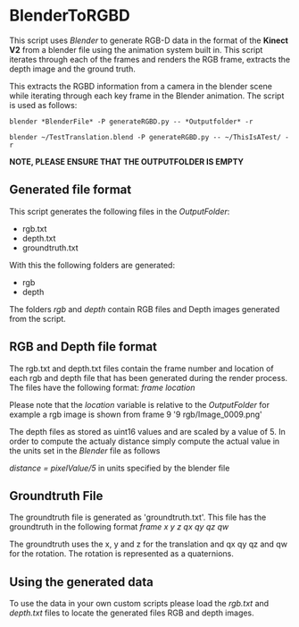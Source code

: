 # BlenderToRGBD

This script uses *Blender* to generate RGB-D data in the format of the **Kinect V2** from a blender file using the animation system built in.
This script iterates through each of the frames and renders the RGB frame, extracts the depth image and the ground truth.

This extracts the RGBD information from a camera in the blender scene while iterating through each key frame in the Blender animation. The script is used
as follows:
```
blender *BlenderFile* -P generateRGBD.py -- *Outputfolder* -r
```
```
blender ~/TestTranslation.blend -P generateRGBD.py -- ~/ThisIsATest/ -r
```
**NOTE, PLEASE ENSURE THAT THE OUTPUTFOLDER IS EMPTY**

## Generated file format

This script generates the following files in the *OutputFolder*:
* rgb.txt
* depth.txt
* groundtruth.txt

With this the following folders are generated:
* rgb
* depth

The folders *rgb* and *depth* contain RGB files and Depth images generated from the script.

## RGB and Depth file format

The rgb.txt and depth.txt files contain the frame number and location of each rgb and depth file that has been generated
during the render process. The files have the following format:
*frame* *location*

Please note that the *location* variable is relative to the *OutputFolder* for example a rgb image is shown from frame 9
'9 rgb/Image_0009.png'

The depth files as stored as uint16 values and are scaled by a value of 5. In order to compute the actualy distance 
simply compute the actual value in the units set in the *Blender* file as follows

*distance = pixelValue/5* in units specified by the blender file


## Groundtruth File

The groundtruth file is generated as 'groundtruth.txt'. This file has the groundtruth in the following format
*frame* *x* *y* *z* *qx* *qy* *qz* *qw*

The groundtruth uses the x, y and z for the translation and qx qy qz and qw for the rotation. The rotation is represented
as a quaternions.

## Using the generated data
To use the data in your own custom scripts please load the *rgb.txt* and *depth.txt* files to locate the generated files
RGB and depth images.

